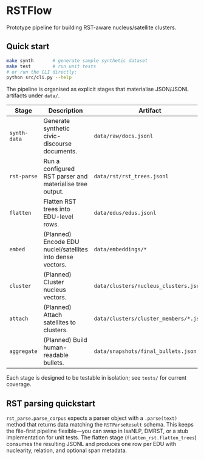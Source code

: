 # RSTFlow

Prototype pipeline for building RST-aware nucleus/satellite clusters.

## Quick start

```bash
make synth       # generate sample synthetic dataset
make test        # run unit tests
# or run the CLI directly:
python src/cli.py --help
```

The pipeline is organised as explicit stages that materialise JSON/JSONL artifacts under `data/`.

Stage|Description|Artifact
---|---|---
`synth-data`|Generate synthetic civic-discourse documents.|`data/raw/docs.jsonl`
`rst-parse`|Run a configured RST parser and materialise tree output.|`data/rst/rst_trees.jsonl`
`flatten`|Flatten RST trees into EDU-level rows.|`data/edus/edus.jsonl`
`embed`|(Planned) Encode EDU nuclei/satellites into dense vectors.|`data/embeddings/*`
`cluster`|(Planned) Cluster nucleus vectors.|`data/clusters/nucleus_clusters.json`
`attach`|(Planned) Attach satellites to clusters.|`data/clusters/cluster_members/*.json`
`aggregate`|(Planned) Build human-readable bullets.|`data/snapshots/final_bullets.json`

Each stage is designed to be testable in isolation; see `tests/` for current coverage.

## RST parsing quickstart

`rst_parse.parse_corpus` expects a parser object with a `.parse(text)` method that returns data matching the `RSTParseResult` schema. This keeps the file-first pipeline flexible—you can swap in IsaNLP, DMRST, or a stub implementation for unit tests. The flatten stage (`flatten_rst.flatten_trees`) consumes the resulting JSONL and produces one row per EDU with nuclearity, relation, and optional span metadata.
